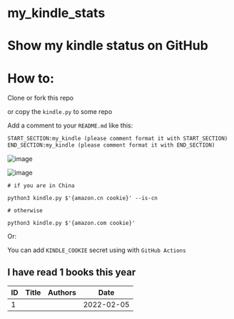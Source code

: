# my_kindle_stats

# Show my kindle status on GitHub

# How to:

Clone or fork this repo

or copy the `kindle.py` to some repo

Add a comment to your `README.md` like this:

```md
START_SECTION:my_kindle (please comment format it with START_SECTION)
END_SECTION:my_kindle (please comment format it with END_SECTION)
```
![image](https://user-images.githubusercontent.com/15976103/145736128-8a5a4ee1-9c9c-46c3-9312-12fcd4963bcc.png)

![image](https://user-images.githubusercontent.com/15976103/145736083-f5d691b0-2b2c-4ddc-9d92-f71d23bda316.png)


```shell
# if you are in China

python3 kindle.py $'{amazon.cn cookie}' --is-cn

# otherwise

python3 kindle.py $'{amazon.com cookie}'
```

Or:

You can add `KINDLE_COOKIE` secret using with `GitHub Actions`

<!--START_SECTION:my_kindle-->
## I have read 1 books this year

| ID | Title | Authors | Date | 
 | ---- | ---- | ---- | ---- |
| 1 |  |  | 2022-02-05 |

<!--END_SECTION:my_kindle-->
